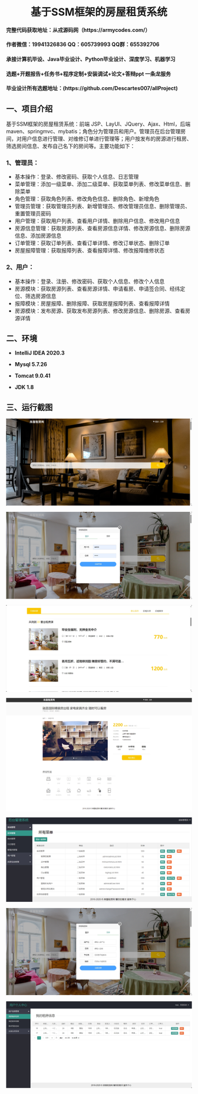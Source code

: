 <p><h1 align="center">基于SSM框架的房屋租赁系统</h1></p>

<h4> 完整代码获取地址：从戎源码网（https://armycodes.com/） </h4>
<h4> 作者微信：19941326836 QQ：605739993 QQ群：655392706 </h4>
<h4> 承接计算机毕设、Java毕业设计、Python毕业设计、深度学习、机器学习 </h4>
<h4> 选题+开题报告+任务书+程序定制+安装调试+论文+答辩ppt 一条龙服务 </h4>
<h4> 毕业设计所有选题地址：(https://github.com/Descartes007/allProject) </h4>

## 一、项目介绍

基于SSM框架的房屋租赁系统：前端 JSP、LayUI、JQuery、Ajax、Html，后端 maven、springmvc、mybatis；角色分为管理员和用户。管理员在后台管理房间，对用户信息进行管理、对维修订单进行管理等；用户按发布的房源进行租房、筛选房间信息、发布自己名下的房间等。主要功能如下：

### 1、管理员：

- 基本操作：登录、修改密码、获取个人信息、日志管理
- 菜单管理：添加一级菜单、添加二级菜单、获取菜单列表、修改菜单信息、删除菜单
- 角色管理：获取角色列表、修改角色信息、删除角色、新增角色
- 管理员管理：获取管理员列表、新增管理员、修改管理员信息、删除管理员、重置管理员密码
- 用户管理：获取用户列表、查看用户详情、删除用户信息、修改用户信息
- 房源信息管理：获取房源列表、查看房源信息详情、修改房源信息、删除房源信息、添加房源信息
- 订单管理：获取订单列表、查看订单详情、修改订单状态、删除订单
- 房屋报障管理：获取报障列表、查看报障详情、修改报障维修状态

### 2、用户：

- 基本操作：登录、注册、修改密码、获取个人信息、修改个人信息
- 房源模块：获取房源列表、查看房源详情、申请看房、申请签合同、经纬定位、筛选房源信息
- 报障模块：房屋报障、删除报障、获取房屋报障列表、查看报障详情
- 房源模块：发布房源、获取发布房源列表、修改房源信息、删除房源、查看房源详情

## 二、环境

- <b>IntelliJ IDEA 2020.3</b>

- <b>Mysql 5.7.26</b>

- <b>Tomcat 9.0.41</b>

- <b>JDK 1.8</b>

## 三、运行截图
![](screenshot/1.png)

![](screenshot/2.png)

![](screenshot/3.png)

![](screenshot/4.png)

![](screenshot/5.png)

![](screenshot/6.png)

![](screenshot/7.png)
